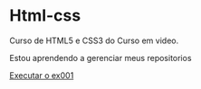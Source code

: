 # Html-css

Curso de HTML5 e CSS3 do Curso em video.

Estou aprendendo a gerenciar meus repositorios

<a href="https://leandr0h.github.io/Html-css/exercicios/ex001/index.html"> Executar o ex001<a> 